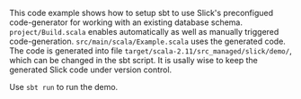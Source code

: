 This code example shows how to setup sbt to use Slick's preconfigued code-generator for working with an existing database schema. 
`project/Build.scala` enables automatically as well as manually triggered code-generation. 
`src/main/scala/Example.scala` uses the generated code.
 The code is generated into file `target/scala-2.11/src_managed/slick/demo/`,
  which can be changed in the sbt script. It is usally wise to keep the generated Slick code under version control.

Use `sbt run` to run the demo.
